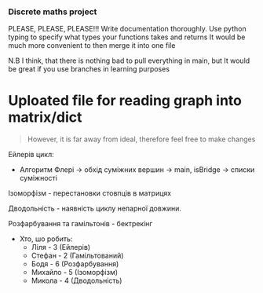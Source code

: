 ### Discrete maths project

PLEASE, PLEASE, PLEASE!!!
Write documentation thoroughly. Use python typing
to specify what types your functions takes and returns
It would be much more convenient to then merge it into one file

N.B I think, that there is nothing bad to pull everything in main,
but It would be great if you use branches in learning purposes

# Uploated file for reading graph into matrix/dict
> However, it is far away from ideal, therefore feel free to make changes

Ейлерів цикл: 

- Алгоритм Флері → обхід суміжних вершин → main, isBridge → списки суміжності

Ізоморфізм - перестановки стовпців в матрицях

Дводольність - наявність циклу непарної довжини.

Розфарбування та гамільтонів - бектрекінг

- Хто, шо робить:
    - Ліля - 3 (Ейлерів)
    - Стефан - 2 (Гамільтований)
    - Бодя - 6 (Розфарбування)
    - Михайло - 5 (Ізоморфізм)
    - Микола - 4 (Дводольність)